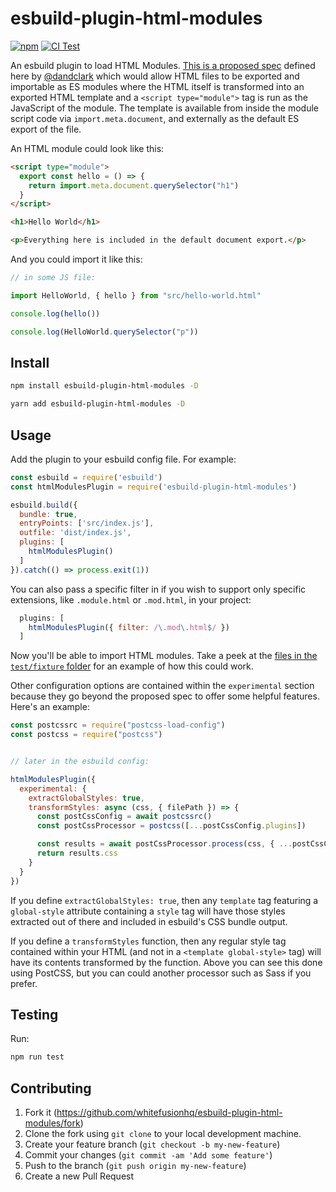 # esbuild-plugin-html-modules

[![npm][npm]][npm-url]
[![CI Test](https://github.com/whitefusionhq/esbuild-plugin-html-modules/actions/workflows/ci.yml/badge.svg)](https://github.com/whitefusionhq/esbuild-plugin-html-modules/actions/workflows/ci.yml)


An esbuild plugin to load HTML Modules. [This is a proposed spec](https://github.com/WICG/webcomponents/blob/gh-pages/proposals/html-modules-explainer.md) defined here by [@dandclark](https://github.com/dandclark) which would allow HTML files to be exported and importable as ES modules where the HTML itself is transformed into an exported HTML template and a `<script type="module">` tag is run as the JavaScript of the module. The template is available from inside the module script code via `import.meta.document`, and externally as the default ES export of the file.

An HTML module could look like this:

```html
<script type="module">
  export const hello = () => {
    return import.meta.document.querySelector("h1")
  }
</script>

<h1>Hello World</h1>

<p>Everything here is included in the default document export.</p>
```

And you could import it like this:

```js
// in some JS file:

import HelloWorld, { hello } from "src/hello-world.html"

console.log(hello())

console.log(HelloWorld.querySelector("p"))
```

## Install

```sh
npm install esbuild-plugin-html-modules -D
```

```sh
yarn add esbuild-plugin-html-modules -D
```

## Usage

Add the plugin to your esbuild config file. For example:

```js
const esbuild = require('esbuild')
const htmlModulesPlugin = require('esbuild-plugin-html-modules')

esbuild.build({
  bundle: true,
  entryPoints: ['src/index.js'],
  outfile: 'dist/index.js',
  plugins: [
    htmlModulesPlugin()
  ]
}).catch(() => process.exit(1))
```

You can also pass a specific filter in if you wish to support only specific extensions, like `.module.html` or `.mod.html`, in your project:

```js
  plugins: [
    htmlModulesPlugin({ filter: /\.mod\.html$/ })
  ]
```

Now you'll be able to import HTML modules. Take a peek at the [files in the `test/fixture` folder](https://github.com/whitefusionhq/esbuild-plugin-html-modules/tree/main/test/fixture) for an example of how this could work.

Other configuration options are contained within the `experimental` section because they go beyond the proposed spec to offer some helpful features. Here's an example:

```js
const postcssrc = require("postcss-load-config")
const postcss = require("postcss")


// later in the esbuild config:

htmlModulesPlugin({
  experimental: {
    extractGlobalStyles: true,
    transformStyles: async (css, { filePath }) => {
      const postCssConfig = await postcssrc()
      const postCssProcessor = postcss([...postCssConfig.plugins])

      const results = await postCssProcessor.process(css, { ...postCssConfig.options, from: filePath })
      return results.css
    }
  }
})
```

If you define `extractGlobalStyles: true`, then any `template` tag featuring a `global-style` attribute containing a `style` tag will have those styles extracted out of there and included in esbuild's CSS bundle output.

If you define a `transformStyles` function, then any regular style tag contained within your HTML (and not in a `<template global-style>` tag) will have its contents transformed by the function. Above you can see this done using PostCSS, but you can could another processor such as Sass if you prefer.

## Testing

Run:

```sh
npm run test
```

## Contributing

1. Fork it (https://github.com/whitefusionhq/esbuild-plugin-html-modules/fork)
2. Clone the fork using `git clone` to your local development machine.
3. Create your feature branch (`git checkout -b my-new-feature`)
4. Commit your changes (`git commit -am 'Add some feature'`)
5. Push to the branch (`git push origin my-new-feature`)
6. Create a new Pull Request

[npm]: https://img.shields.io/npm/v/esbuild-plugin-html-modules.svg
[npm-url]: https://npmjs.com/package/esbuild-plugin-html-modules
